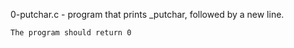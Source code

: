 0-putchar.c - program that prints _putchar, followed by a new line.

    The program should return 0
